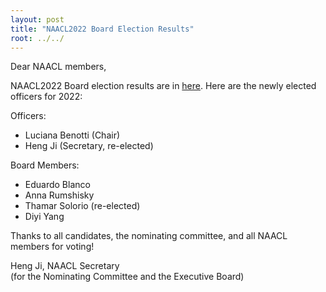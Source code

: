 ```yaml
---
layout: post
title: "NAACL2022 Board Election Results"
root: ../../
---
```

Dear NAACL members,

NAACL2022 Board election results are in [here](http://naacl.org/officers/officers-2022.html). Here are the newly elected officers for 2022:

Officers:
- Luciana Benotti (Chair)
- Heng Ji (Secretary, re-elected)

Board Members:
- Eduardo Blanco
- Anna Rumshisky
- Thamar Solorio (re-elected)
- Diyi Yang

Thanks to all candidates, the nominating committee, and all NAACL members for voting!

Heng Ji, NAACL Secretary  
(for the Nominating Committee and the Executive Board)

